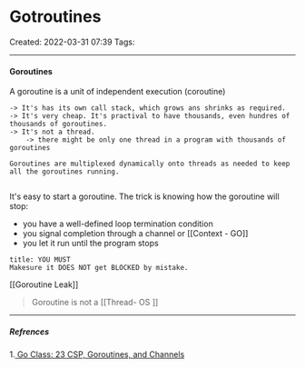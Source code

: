 # Gotroutines
Created: 2022-03-31 07:39
Tags: 
____
#### Goroutines

A goroutine is a unit of independent execution (coroutine)

```ad-tip
-> It's has its own call stack, which grows ans shrinks as required.
-> It's very cheap. It's practival to have thousands, even hundres of thousands of goroutines.
-> It's not a thread.
	-> there might be only one thread in a program with thousands of goroutines
	
Goroutines are multiplexed dynamically onto threads as needed to keep all the goroutines running.


```




It's easy to start a goroutine.
The trick is knowing how the goroutine will stop:
- you have a well-defined loop termination condition
- you signal completion through a channel or [[Context - GO]]
- you let it run until the program stops

```ad-danger 
title: YOU MUST
Makesure it DOES NOT get BLOCKED by mistake.
```
[[Goroutine Leak]]


> Goroutine is not a [[Thread- OS ]]




_____
##### Refrences
1.[ Go Class: 23 CSP, Goroutines, and Channels](https://www.youtube.com/watch?v=zJd7Dvg3XCk)

